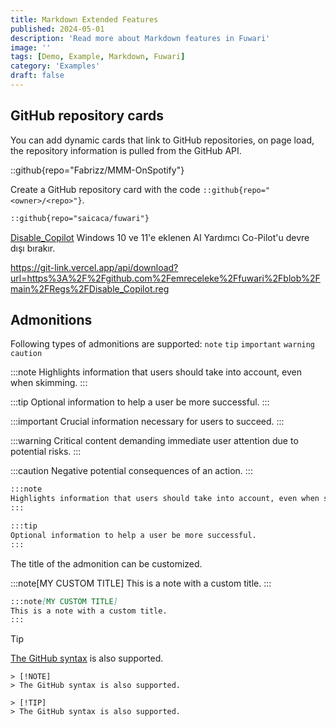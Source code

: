```yaml
---
title: Markdown Extended Features
published: 2024-05-01
description: 'Read more about Markdown features in Fuwari'
image: ''
tags: [Demo, Example, Markdown, Fuwari]
category: 'Examples'
draft: false 
---
```


## GitHub repository cards
You can add dynamic cards that link to GitHub repositories, on page load, the repository information is pulled from the GitHub API. 

::github{repo="Fabrizz/MMM-OnSpotify"}

Create a GitHub repository card with the code `::github{repo="<owner>/<repo>"}`.

```markdown
::github{repo="saicaca/fuwari"}
```
[Disable_Copilot](https://git-link.vercel.app/api/download?url=https%3A%2F%2Fgithub.com%2Femreceleke%2Ffuwari%2Fblob%2Fmain%2FRegs%2FDisable_Copilot.reg) Windows 10 ve 11'e eklenen AI Yardımcı Co-Pilot'u devre dışı bırakır.

https://git-link.vercel.app/api/download?url=https%3A%2F%2Fgithub.com%2Femreceleke%2Ffuwari%2Fblob%2Fmain%2FRegs%2FDisable_Copilot.reg

## Admonitions

Following types of admonitions are supported: `note` `tip` `important` `warning` `caution`

:::note
Highlights information that users should take into account, even when skimming.
:::

:::tip
Optional information to help a user be more successful.
:::

:::important
Crucial information necessary for users to succeed.
:::

:::warning
Critical content demanding immediate user attention due to potential risks.
:::

:::caution
Negative potential consequences of an action.
:::

```markdown
:::note
Highlights information that users should take into account, even when skimming.
:::

:::tip
Optional information to help a user be more successful.
:::
```

The title of the admonition can be customized.

:::note[MY CUSTOM TITLE]
This is a note with a custom title.
:::

```markdown
:::note[MY CUSTOM TITLE]
This is a note with a custom title.
:::
```

> [!TIP]
> [The GitHub syntax](https://github.com/orgs/community/discussions/16925) is also supported.

```
> [!NOTE]
> The GitHub syntax is also supported.

> [!TIP]
> The GitHub syntax is also supported.
```

